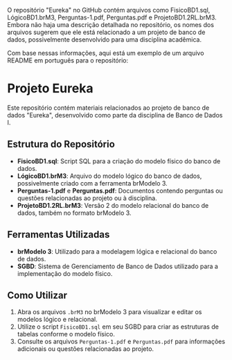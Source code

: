 O repositório "Eureka" no GitHub contém arquivos como FisicoBD1.sql, LógicoBD1.brM3, Perguntas-1.pdf, Perguntas.pdf e ProjetoBD1.2RL.brM3. Embora não haja uma descrição detalhada no repositório, os nomes dos arquivos sugerem que ele está relacionado a um projeto de banco de dados, possivelmente desenvolvido para uma disciplina acadêmica.

Com base nessas informações, aqui está um exemplo de um arquivo README em português para o repositório:

# Projeto Eureka

Este repositório contém materiais relacionados ao projeto de banco de dados "Eureka", desenvolvido como parte da disciplina de Banco de Dados I.

## Estrutura do Repositório

- **FisicoBD1.sql**: Script SQL para a criação do modelo físico do banco de dados.
- **LógicoBD1.brM3**: Arquivo do modelo lógico do banco de dados, possivelmente criado com a ferramenta brModelo 3.
- **Perguntas-1.pdf** e **Perguntas.pdf**: Documentos contendo perguntas ou questões relacionadas ao projeto ou à disciplina.
- **ProjetoBD1.2RL.brM3**: Versão 2 do modelo relacional do banco de dados, também no formato brModelo 3.

## Ferramentas Utilizadas

- **brModelo 3**: Utilizado para a modelagem lógica e relacional do banco de dados.
- **SGBD**: Sistema de Gerenciamento de Banco de Dados utilizado para a implementação do modelo físico.

## Como Utilizar

1. Abra os arquivos `.brM3` no brModelo 3 para visualizar e editar os modelos lógico e relacional.
2. Utilize o script `FisicoBD1.sql` em seu SGBD para criar as estruturas de tabelas conforme o modelo físico.
3. Consulte os arquivos `Perguntas-1.pdf` e `Perguntas.pdf` para informações adicionais ou questões relacionadas ao projeto.
